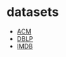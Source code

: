 # datasets

- [ACM](https://github.com/lunaelf/datasets/raw/main/ACM3025.zip)
- [DBLP](https://github.com/lunaelf/datasets/raw/main/DBLP4057_GAT_with_idx.zip)
- [IMDB](https://github.com/lunaelf/datasets/raw/main/imdb5k.zip)
